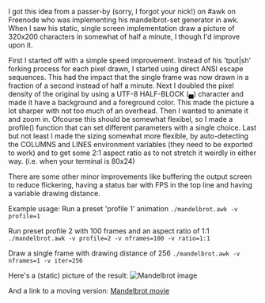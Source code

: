 
I got this idea from a passer-by (sorry, I forgot your nick!) on #awk on Freenode who was implementing his mandelbrot-set generator in awk.
When I saw his static, single screen implementation draw a picture of 320x200 characters in somewhat of half a minute, I though I'd improve upon it.

First I started off with a simple speed improvement. Instead of his 'tput|sh' forking process for each pixel drawn, I started using direct ANSI escape sequences. This had the impact that the single frame was now drawn in a fraction of a second instead of half a minute.
Next I doubled the pixel density of the original by using a UTF-8 HALF-BLOCK (▄) character and made it have a background and a foreground color. This made the picture a lot sharper with not too much of an overhead.
Then I wanted to animate it and zoom in. Ofcourse this should be somewhat flexibel, so I made a profile() function that can set different parameters with a single choice.
Last but not least I made the sizing somewhat more flexible, by auto-detecting the COLUMNS and LINES environment variables (they need to be exported to work) and to get some 2:1 aspect ratio as to not stretch it weirdly in either way. (i.e. when your terminal is 80x24)

There are some other minor improvements like buffering the output screen to reduce flickering, having a status bar with FPS in the top line and having a variable drawing distance.

Example usage:
Run a preset 'profile 1' animation
```./mandelbrot.awk -v profile=1```

Run preset profile 2 with 100 frames and an aspect ratio of 1:1 
```./mandelbrot.awk -v profile=2 -v nframes=100 -v ratio=1:1```

Draw a single frame with drawing distance of 256
```./mandelbrot.awk -v nframes=1 -v iter=256```

Here's a (static) picture of the result:
![Mandelbrot image](/mandelbrot.jpg)

And a link to a moving version: [Mandelbrot movie](https://www.youtube.com/watch?v=yvru2ZmiAxM)

